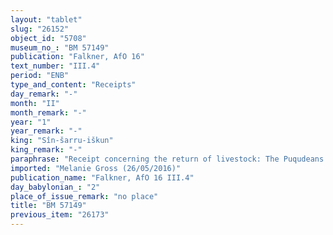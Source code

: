 ```yaml
---
layout: "tablet"
slug: "26152"
object_id: "5708"
museum_no_: "BM 57149"
publication: "Falkner, AfO 16"
text_number: "III.4"
period: "ENB"
type_and_content: "Receipts"
day_remark: "-"
month: "II"
month_remark: "-"
year: "1"
year_remark: "-"
king: "Sîn-šarru-iškun"
king_remark: "-"
paraphrase: "Receipt concerning the return of livestock: The Puqudeans return the stolen goods (<em>ultu</em> <em>libbi</em> <em>hubti</em>, lit. &ldquo;from the robbery&rdquo;) of 8 livestock animals (<em>mīru</em>) and 10 young livestock animals (<em>būru</em>).<br /> &nbsp;"
imported: "Melanie Gross (26/05/2016)"
publication_name: "Falkner, AfO 16 III.4"
day_babylonian_: "2"
place_of_issue_remark: "no place"
title: "BM 57149"
previous_item: "26173"
---
```


